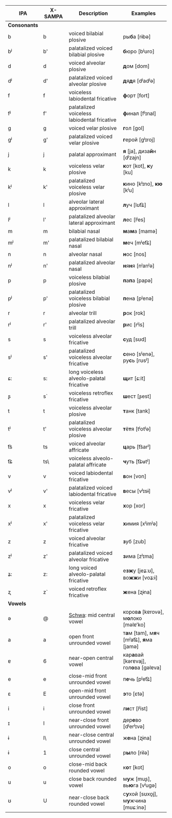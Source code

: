 IPA | X-SAMPA | Description | Examples
----- | ----- | ----- | -----
**Consonants** | | |
b | b | voiced bilabial plosive | ры**б**а [rɨbə]
bʲ | b' | palatalized voiced bilabial plosive | **б**юро [bʲʊro]
d | d | voiced alveolar plosive | **д**ом [dom]
dʲ | d' | palatalized voiced alveolar plosive | **д**я**д**я [dʲadʲə]
f | f | voiceless labiodental fricative | **ф**орт [fort]
fʲ | f' | palatalized voiceless labiodental fricative | **ф**инал [fʲɪnal]
g | g | voiced velar plosive | **г**ол [gol]
ɡʲ | g' | palatalized voiced velar plosive | **г**ерой [ɡʲɪroj]
j | j | palatal approximant | **я** [ja], диза**й**н [dʲzajn]
k | k | voiceless velar plosive | **к**от [kot], **к**у [ku]
kʲ | k' | palatalized voiceless velar plosive | **к**ино [kʲɪno], **кю** [kʲu]
l | l | alveolar lateral approximant | **л**уч [lʊt͡ɕ]
lʲ | l' | palatalized alveolar lateral approximant | **л**ес [lʲes]
m | m | bilabial nasal | **м**а**м**а [mamə]
mʲ | m' | palatalized bilabial nasal | **м**еч [mʲet͡ɕ]
n | n | alveolar nasal | **н**ос [nos]
nʲ | n' | palatalized alveolar nasal | **н**я**н**я [nʲanʲə]
p | p | voiceless bilabial plosive | **п**а**п**а [papə]
pʲ | p' | palatalized voiceless bilabial plosive | **п**ена [pʲenə]
r | r | alveolar trill | **р**ок [rok]
rʲ | r' | palatalized alveolar trill | **р**ис [rʲis]
s | s | voiceless alveolar fricative | **с**уд [sʊd]
sʲ | s' | palatalized voiceless alveolar fricative | **с**ено [sʲenə], ру**с**ь [rʊsʲ]
ɕ: | s\: | long voiceless alveolo-palatal fricative | **щ**ит [ɕ:it]
ʂ | s` | voiceless retroflex fricative | **ш**ест [ʂest]
t | t | voiceless alveolar plosive | **т**анк [tank]
tʲ | t' | palatalized voiceless alveolar plosive | **т**ё**т**я [tʲotʲə]
t͡s | ts | voiced alveolar affricate | **ц**арь [t͡sarʲ]
t͡ɕ | ts\ | voiceless alveolo-palatal affricate | **ч**уть [t͡ɕʉtʲ]
v | v | voiced labiodental fricative | **в**он [von]
vʲ | v' | palatalized voiced labiodental fricative | **в**есы [vʲɪsɨ]
x | x | voiceless velar fricative | **х**ор [xor]
xʲ | x' | palatalized voiceless velar fricative | **х**имия [xʲimʲə]
z | z | voiced alveolar fricative | **з**уб [zub]
zʲ | z' | palatalized voiced alveolar fricative | **з**има [zʲɪma]
ʑ: | z\: | long voiced alveolo-palatal fricative | е**зж**у [jeʑːʊ], во**жж**и [voʑ:ɨ]
ʐ | z` | voiced retroflex fricative | **ж**ена [ʐɨna]
**Vowels** | | |
ə | @ | [Schwa](https://en.wikipedia.org/wiki/Schwa): mid central vowel | коров**а** [kɐrovə], м**о**локо [məlɐ′ko]
a | a | open front unrounded vowel | т**а**м [tam], м**я**ч [mʲat͡ɕ], **я**ма [jamə]
ɐ | 6 | near-open central vowel | кар**а**вай [kərɐvaj], гол**о**ва [gəlɐva]
e | e | close-mid front unrounded vowel | п**е**чь [pʲet͡ɕ]
ɛ | E | open-mid front unrounded vowel | **э**то [ɛtə]
i | i | close front unrounded vowel | л**и**ст [lʲist]
ɪ | I | near-close front unrounded vowel| дер**е**во [dʲerʲɪvə]
ɨ | I\ | near-close central unrounded vowel | ж**е**на [ʐɨna]
ɨ | 1 | close central unrounded vowel | р**ы**ло [rɨlə]
o | o | close-mid back rounded vowel | к**о**т [kot]
u | u | close back rounded vowel | м**у**ж [muʂ], вь**ю**га [vʲugə]
ʊ | U | near-close back rounded vowel | с**у**хой [sʊxo̞j], м**у**жчина [mʊɕːinə]